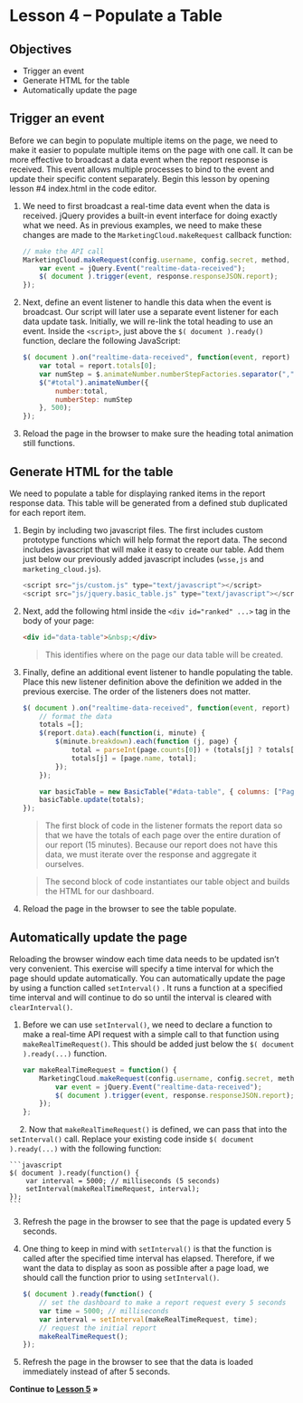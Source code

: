 Lesson 4 – Populate a Table
=====

Objectives
-----
*	Trigger an event
*	Generate HTML for the table
* 	Automatically update the page

Trigger an event
-----

Before we can begin to populate multiple items on the page, we need to make it easier to populate multiple items on the page with one call. It can be more effective to broadcast a data event when the report response is received.  This event allows multiple processes to bind to the event and update their specific content separately.  Begin this lesson by opening lesson #4 index.html in the code editor.

1.	We need to first broadcast a real-time data event when the data is received.  jQuery provides a built-in event interface for doing exactly what we need. As in previous examples, we need to make these changes are made to the `MarketingCloud.makeRequest` callback function:

    ```javascript
    // make the API call
    MarketingCloud.makeRequest(config.username, config.secret, method, params, config.endpoint, function(response) {
        var event = jQuery.Event("realtime-data-received");
        $( document ).trigger(event, response.responseJSON.report);
    });
    ```

2.	Next, define an event listener to handle this data when the event is broadcast. Our script will later use a separate event listener for each data update task. Initially, we will re-link the total heading to use an event.  Inside the `<script>`, just above the `$( document ).ready()` function, declare the following JavaScript:

    ```javascript
    $( document ).on("realtime-data-received", function(event, report) {
        var total = report.totals[0];
        var numStep = $.animateNumber.numberStepFactories.separator(",");
        $("#total").animateNumber({
            number:total,
            numberStep: numStep
        }, 500);
    });
    ```

3.	Reload the page in the browser to make sure the heading total animation still functions.

Generate HTML for the table
-----

We need to populate a table for displaying ranked items in the report response data. This table will be generated from a defined stub duplicated for each report item.

1.	Begin by including two javascript files. The first includes custom prototype functions which will help format the report data. The second includes javascript that will make it easy to create our table. Add them just below our previously added javascript includes (`wsse,js` and `marketing_cloud.js`).

    ```javascript
    <script src="js/custom.js" type="text/javascript"></script>
    <script src="js/jquery.basic_table.js" type="text/javascript"></script>
    ```

2.  Next, add the following html inside the `<div id="ranked" ...>` tag in the body of your page:

    ```html
    <div id="data-table">&nbsp;</div>
    ```

    > This identifies where on the page our data table will be created.

3.	Finally, define an additional event listener to handle populating the table. Place this new listener definition above the definition we added in the previous exercise. The order of the listeners does not matter.

    ```javascript
    $( document ).on("realtime-data-received", function(event, report) {
        // format the data
        totals =[];
        $(report.data).each(function(i, minute) {
            $(minute.breakdown).each(function (j, page) {
                total = parseInt(page.counts[0]) + (totals[j] ? totals[j][1] : 0);
                totals[j] = [page.name, total];
            });
        });

        var basicTable = new BasicTable("#data-table", { columns: ["Page", "Page Views"] });
        basicTable.update(totals);
    });
    ```

    > The first block of code in the listener formats the report data so that we have the totals of each page over the entire duration of our report (15 minutes). Because our report does not have this data, we must iterate over the response and aggregate it ourselves.

    > The second block of code instantiates our table object and builds the HTML for our dashboard.

4.	Reload the page in the browser to see the table populate.

Automatically update the page
-----

Reloading the browser window each time data needs to be updated isn’t very convenient. This exercise will specify a time interval for which the page should update automatically.
You can automatically update the page by using a function called `setInterval()` . It runs a function at a specified time interval and will continue to do so until the interval is cleared with `clearInterval()`.

1.	Before we can use `setInterval()`, we need to declare a function to make a real-time API request with a simple call to that function using `makeRealTimeRequest()`. This should be added just below the `$( document ).ready(...)` function.

    ```javascript
    var makeRealTimeRequest = function() {
        MarketingCloud.makeRequest(config.username, config.secret, method, params, config.endpoint, function(response){
            var event = jQuery.Event("realtime-data-received");
            $( document ).trigger(event, response.responseJSON.report);
        });
    };
    ```
 
2.	Now that `makeRealTimeRequest()` is defined, we can pass that into the `setInterval()` call. Replace your existing code inside `$( document ).ready(...)` with the following function:

    ```javascript
    $( document ).ready(function() {
        var interval = 5000; // milliseconds (5 seconds)
        setInterval(makeRealTimeRequest, interval);
    });
    ```

3.	Refresh the page in the browser to see that the page is updated every 5 seconds.

4.	One thing to keep in mind with `setInterval()` is that the function is called after the specified time interval has elapsed.  Therefore, if we want the data to display as soon as possible after a page load, we should call the function prior to using `setInterval()`.

    ```javascript
    $( document ).ready(function() {
        // set the dashboard to make a report request every 5 seconds
        var time = 5000; // milliseconds
        var interval = setInterval(makeRealTimeRequest, time);
        // request the initial report
        makeRealTimeRequest();
    });
    ```

5.	Refresh the page in the browser to see that the data is loaded immediately instead of after 5 seconds.

**Continue to [Lesson 5](../lesson_5) »**
